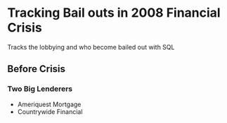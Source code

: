 # Tracking Bail outs in 2008 Financial Crisis
Tracks the lobbying and who become bailed out with SQL 
## Before Crisis
### Two Big Lenderers
- Ameriquest Mortgage
- Countrywide Financial
